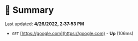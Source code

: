 # 📖 Summary
Last updated: **4/26/2022, 2:37:53 PM**

- `GET` [https://google.com](https://google.com) - **Up** (106ms)
